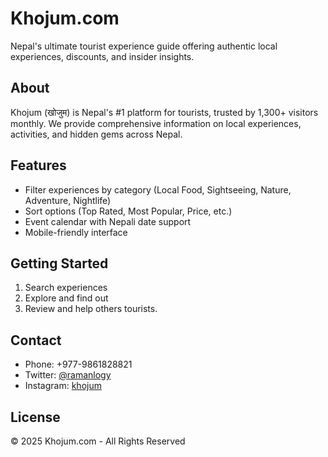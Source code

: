 # Khojum.com

Nepal's ultimate tourist experience guide offering authentic local experiences, discounts, and insider insights.

## About

Khojum (खोजुम) is Nepal's #1 platform for tourists, trusted by 1,300+ visitors monthly. We provide comprehensive information on local experiences, activities, and hidden gems across Nepal.

## Features

- Filter experiences by category (Local Food, Sightseeing, Nature, Adventure, Nightlife)
- Sort options (Top Rated, Most Popular, Price, etc.)
- Event calendar with Nepali date support
- Mobile-friendly interface

## Getting Started

1. Search experiences
2. Explore and find out
3. Review and help others tourists.

## Contact

- Phone: +977-9861828821
- Twitter: [@ramanlogy](https://twitter.com/ramanlogy)
- Instagram: [khojum](https://instagram.com/khojumdotcom)

## License

© 2025 Khojum.com - All Rights Reserved
